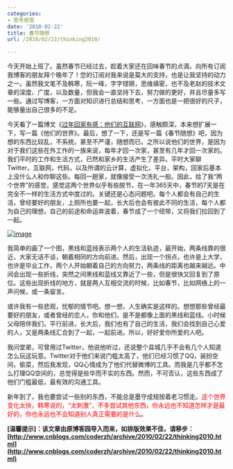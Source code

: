 ```yaml
---
categories:
- 思考感悟
date: '2010-02-22'
title: 春节随想
url: /2010/02/22/thinking2010/

---
```



今天开始上班了。虽然春节已经过去，趁着大家还在回味春节的点滴，向所有订阅我博客的朋友拜个晚年了！您的订阅对我来说是莫大的支持，也是让我坚持的动力之一。虽然我文笔不及韩寒，阮一峰，字字铿锵，思维缜密，也不及老赵的技术文章的深度、广度，以及数量，但我会一直坚持下去，努力做的更好，并且尽量多写一些。通过写博客，一方面对知识进行总结和思考，一方面也是一把很好的尺子，能够量出自己很多的不足。

今天看了一篇博文《[过年回家有感：他们的互联网](http://www.jaylee.cn/their-internet/)》，感触颇深，本来想扩展一下，写一篇《他们的世界》。最后，想了一下，还是写一篇《春节随想》吧，因为想的东西比较乱，不系统，甚至不严谨，随想而已。之所以说他们的世界，是因为对于我们这些在外工作的一族来说，每年才回一次家，甚至有几年才回一次家的。我们平时的工作和生活方式，已然和家乡的生活产生了差异。平时大家聊Twitter，互联网，代码，以及所谓的云计算，虚拟化，平台，架构，回家后基本上没什么人和你聊这些。每回一趟家，就像接受一次洗礼一般。因此，给了我&#8220;两个世界&#8221;的感觉，感觉这两个世界似乎有些脱节，在一年365天中，春节的7天是在完全不一样的生活方式中度过的。关键还是心态问题吧。每个人都会有自己的生活，曾经要好的朋友，上厕所也要一起，长大后也会有彼此不同的生活，每个人都为自己的理想，自己的前途和命运奔波着，春节成了一个纽带，又将我们拉回到了一起。
  
[![image](http://images.cnblogs.com/cnblogs_com/coderzh/WindowsLiveWriter/71263d5128ec_14A97/image_thumb.png "image")](http://images.cnblogs.com/cnblogs_com/coderzh/WindowsLiveWriter/71263d5128ec_14A97/image_2.png) 

我简单的画了一个图，黑线和蓝线表示两个人的生活轨迹，最开始，两条线靠的很近，大家无话不谈，朝着相同的方向前进。然后，出现一个拐点，也许是上大学，也许是毕业工作，两个人开始朝着自己的方向努力，两条线的距离也越来越远。中间会出现一些折线，突然之间黑线和蓝线又靠近了一些，但是很快又回复到了原位。这些出现折线的地方，就是两人互相交流的时候，比如春节，比如网络上的一声问候，或一条留言。

或许我有一些悲观，忧郁的情节吧。想一想，人生确实是这样的。想想那些曾经最要好的朋友，或者曾经的恋人，你和他们，是不是都像上面的黑线和蓝线。小时候父母陪伴我们，平行前进，长大后，我们也有了自己的生活，我们会找到自己心爱的人，又是两条线汇合到了一起，一起前进。所以，好好爱你所爱的人吧。

我问堂弟，可曾用过Twitter，他说他听过，还说整个县城几乎不会有几个人知道怎么玩这玩意。Twitter对于他们来说门槛太高了，他们已经习惯了QQ，装扮空间，偷菜，然后我发现，QQ心情成为了他们代替微博的工具。而我是几乎都不怎么打理QQ空间的，总觉得是些华而不实的东西。然而，不可否认，这些东西成了他们门槛最低，最有效的沟通工具。

新年到了，我也要尝试一些别的东西，不能总是墨守成规按着老习惯走。<span style="color: red; ">这个世界变化太快，韩寒说的，&#8220;太刺激&#8221;，不多尝试其他东西，你永远也不知道怎样才是最好的，你也永远也不会知道别人真正需要的是什么</span>。 

**[温馨提示]：该文章由原博客园导入而来，如排版效果不佳，请移步：[http://www.cnblogs.com/coderzh/archive/2010/02/22/thinking2010.html](http://www.cnblogs.com/coderzh/archive/2010/02/22/thinking2010.html)**